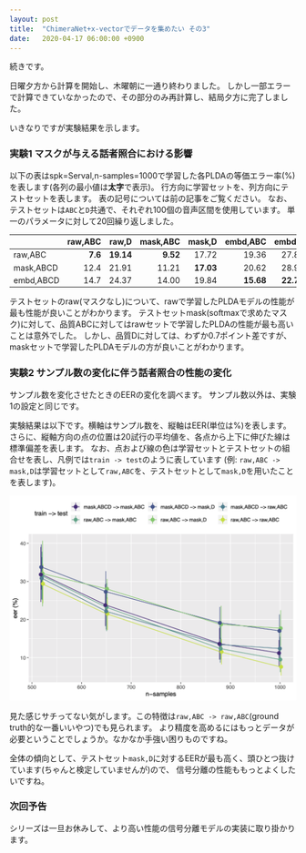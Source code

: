 ```yaml
---
layout: post
title:  "ChimeraNet+x-vectorでデータを集めたい その3"
date:   2020-04-17 06:00:00 +0900
---
```


続きです。

日曜夕方から計算を開始し、木曜朝に一通り終わりました。
しかし一部エラーで計算できていなかったので、その部分のみ再計算し、結局夕方に完了しました。

いきなりですが実験結果を示します。

### 実験1 マスクが与える話者照合における影響

以下の表はspk=Serval,n-samples=1000で学習した各PLDAの等価エラー率(%)を表します(各列の最小値は**太字**で表示)。
行方向に学習セットを、列方向にテストセットを表します。
表の記号については前の記事をご覧ください。
なお、テストセットは`ABC`と`D`共通で、それぞれ100個の音声区間を使用しています。
単一のパラメータに対して20回繰り返しました。

|            | raw,ABC  | raw,D     | mask,ABC  | mask,D    | embd,ABC  | embd,D    |
| :--------- | -------: | -----:    | --------: | ------:   | --------: | ------:   |
| raw,ABC    | **7.6**  | **19.14** | **9.52**  | 17.72     | 19.36     | 27.82     |
| mask,ABCD  | 12.4     | 21.91     | 11.21     | **17.03** | 20.62     | 28.98     |
| embd,ABCD  | 14.7     | 24.37     | 14.00     | 19.84     | **15.68** | **22.71** |

テストセットのraw(マスクなし)について、rawで学習したPLDAモデルの性能が最も性能が良いことがわかります。
テストセットmask(softmaxで求めたマスク)に対して、品質ABCに対してはrawセットで学習したPLDAの性能が最も高いことは意外でした。
しかし、品質Dに対しては、わずか0.7ポイント差ですが、maskセットで学習したPLDAモデルの方が良いことがわかります。

### 実験2 サンプル数の変化に伴う話者照合の性能の変化

サンプル数を変化させたときのEERの変化を調べます。
サンプル数以外は、実験1の設定と同じです。

実験結果は以下です。横軸はサンプル数を、縦軸はEER(単位は%)を表します。
さらに、縦軸方向の点の位置は20試行の平均値を、各点から上下に伸びた線は標準偏差を表します。
なお、点および線の色は学習セットとテストセットの組合せを表し、凡例では`train -> test`のように表しています
(例: `raw,ABC -> mask,D`は学習セットとして`raw,ABC`を、テストセットとして`mask,D`を用いたことを表します)。

![サンプル数変化時のEERの変化](/assets/img/chimeranet-xvector/eer-sample-size.png)

見た感じサチってない気がします。この特徴は`raw,ABC -> raw,ABC`(ground truth的な一番いいやつ)でも見られます。
より精度を高めるにはもっとデータが必要ということでしょうか。なかなか手強い困りものですね。

全体の傾向として、テストセット`mask,D`に対するEERが最も高く、頭ひとつ抜けています(ちゃんと検定していませんが)ので、
信号分離の性能ももっとよくしたいですね。

### 次回予告

シリーズは一旦お休みして、より高い性能の信号分離モデルの実装に取り掛かります。
